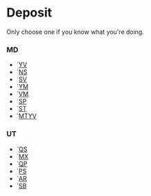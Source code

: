 # Deposit

Only choose one if you know what you're doing.

### MD

* `[YV](Pool/YV_*)
* `[NS](Pool/NS_*)
* `[SV](Pool/SV_*)
* `[YM](Pool/YM_*)
* `[VM](Pool/VM_*)
* `[SP](Pool/SP-*)
* `[ST](Pool/ST_*)
* `[MT](Pool/MT_*)[YV](Pool/YV_*)

### UT

* `[QS](Pool/QS_*)
* `[MX](Pool/MX_*)
* `[QP](Pool/QP_*)
* `[PS](Pool/PS_*)
* `[AR](Pool/AR_*)
* `[SB](Pool/SB_*)
